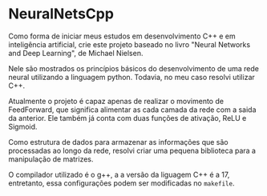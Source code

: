 # NeuralNetsCpp

Como forma de iniciar meus estudos em desenvolvimento C++ e em inteligência artificial, crie este projeto baseado no livro "Neural Networks and Deep Learning", de Michael Nielsen. <br>

Nele são mostrados os princípios básicos do desenvolvimento de uma rede neural utilizando a linguagem python. Todavia, no meu caso resolvi utilizar C++. <br>

Atualmente o projeto é capaz apenas de realizar o movimento de FeedForward, que significa alimentar as cada camada da rede com a saida da anterior. Ele também já conta com duas funções de ativação, ReLU e Sigmoid. <br>

Como estrutura de dados para armazenar as informações que são processadas ao longo da rede, resolvi criar uma pequena biblioteca para a manipulação de matrizes. <br>

O compilador utilizado é o g++, a a versão da liguagem C++ é a 17, entretanto, essa configurações podem ser modificadas no `makefile`. <br>